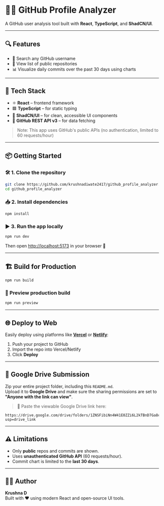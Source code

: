 # 🧑‍💻 GitHub Profile Analyzer

A GitHub user analysis tool built with **React**, **TypeScript**, and **ShadCN/UI**.

---

## 🔍 Features

- 🔎 Search any GitHub username
- 📂 View list of public repositories
- 📊 Visualize daily commits over the past 30 days using charts

---

## 🚀 Tech Stack

- ⚛️ **React** – frontend framework
- 🟦 **TypeScript** – for static typing
- 🧩 **ShadCN/UI** – for clean, accessible UI components
- 📡 **GitHub REST API v3** – for data fetching

> Note: This app uses GitHub's public APIs (no authentication, limited to 60 requests/hour)

---

## 📦 Getting Started

### 🛠️ 1. Clone the repository

```bash
git clone https://github.com/krushnadiwate2417/github_profile_analyzer.git
cd github_profile_analyzer
```

### 📥 2. Install dependencies

```bash
npm install
```

### ▶️ 3. Run the app locally

```bash
npm run dev
```

Then open [http://localhost:5173](http://localhost:5173) in your browser 🚀

---

## 🏗️ Build for Production

```bash
npm run build
```

### 👀 Preview production build

```bash
npm run preview
```

---

## 🌐 Deploy to Web

Easily deploy using platforms like [**Vercel**](https://vercel.com/) or [**Netlify**](https://netlify.com/):

1. Push your project to GitHub
2. Import the repo into Vercel/Netlify
3. Click **Deploy**

---

## 📁 Google Drive Submission

Zip your entire project folder, including this `README.md`.\
Upload it to **Google Drive** and make sure the sharing permissions are set to **"Anyone with the link can view"**.

> 📎 Paste the viewable Google Drive link here:

```
https://drive.google.com/drive/folders/1ZNSFibiNn4W41E0ZZi6L2kTBnD7Ga8cC?usp=drive_link
```

---

## ⚠️ Limitations

- Only **public** repos and commits are shown.
- Uses **unauthenticated GitHub API** (60 requests/hour).
- Commit chart is limited to the **last 30 days**.

---

## 👨‍💻 Author

**Krushna D**\
Built with ❤️ using modern React and open-source UI tools.
